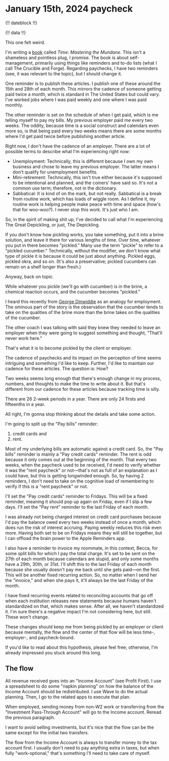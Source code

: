 # January 15th, 2024 paycheck

{!! dateblock !!}

{!! data !!}

This one felt weird.

I'm writing a [book](/books/#time-mastering-the-mundane) called *Time: Mastering the Mundane*. This isn't a shameless and pointless plug, I promise. The book is about self-management, primarily using things like reminders and to-do lists (what I call The Crucible and Forge). Regarding paychecks, I have two reminders (see, it was relevant to the topic), but I should change it.

One reminder is to publish these articles. I publish one of these around the 15th and 28th of each month. This mirrors the cadence of someone getting paid twice a month, which is standard in The United States but could vary. I've worked jobs where I was paid weekly and one where I was paid monthly.

The other reminder is set on the schedule of when I get paid, which is me telling myself to pay my bills. My previous employer paid me every two weeks. The oddity, because time is a social construct and calendars even more so, is that being paid every two weeks means there are some months where I'd get paid twice before publishing another article.

Right now, I don't have the cadence of an employer. There are a lot of possible terms to describe what I'm experiencing right now:

- Unemployment: Technically, this is different because I own my own business and chose to leave my previous employer. The latter means I don't qualify for unemployment benefits.
- Mini-retirement: Technically, this isn't true either because it's supposed to be intentional and planned, and the coiners' have said so. It's not a common use term; therefore, not in the dictionary.
- Sabbatical: It is kind of on the mark, but not really. Sabbatical is a break from routine work, which has loads of wiggle room. As I define it, my routine work is helping people make peace with time and space (how's that for woo-woo?). I never stop this work. It's just who I am.

So, in the spirit of making shit up, I've decided to call what I'm experiencing The Great Depickling, or just, The Depickling.

If you don't know how pickling works, you take something, put it into a brine solution, and leave it there for various lengths of time. Over time, whatever you put in there becomes "pickled." Many use the term "pickle" to refer to a "pickled cucumber." Technically, without the modifier, we don't know what type of pickle it is because it could be just about anything. Pickled eggs, pickled okra, and so on. (It's also a preservative; pickled cucumbers can remain on a shelf longer than fresh.)

Anyway, back on topic.

While whatever you pickle (we'll go with cucumber) is in the brine, a chemical reaction occurs, and the cucumber becomes "pickled."

I heard this recently from [George Dinwiddie](https://gdinwiddie.com) as an analogy for employment. The ominous part of the story is the observation that the cucumber tends to take on the qualities of the brine more than the brine takes on the qualities of the cucumber.

The other coach I was talking with said they knew they needed to leave an employer when they were going to suggest something and thought, "That'll never work here."

That's what it is to become pickled by the client or employer.

The cadence of paychecks and its impact on the perception of time seems intriguing and something I'd like to keep. Further, I'd like to maintain our cadence for these articles. The question is: How?

Two weeks seems long enough that there's enough change in my process, numbers, and thoughts to make the time to write about it. But that's different from our cadence for these articles because tracking time is silly.

There are 26 2-week periods in a year. There are only 24 firsts and fifteenths in a year.

All right, I'm gonna stop thinking about the details and take some action.

I'm going to split up the "Pay bills" reminder:

1. credit cards and
2. rent.

Most of my underlying bills are automatic against a credit card. So, the "Pay bills" reminder is mainly a "Pay credit cards" reminder. The rent is odd because it only comes out at the beginning of the month. That every two weeks, when the paycheck used to be received, I'd need to verify whether it was the "rent paycheck" or not—that's not as full of an explanation as I could have, but this is getting longwinded enough. So, by having 2 reminders, I don't need to take on the cognitive load of remembering to verify if this is a "rent paycheck" or not.

I'll set the "Pay credit cards" reminder to Fridays. This will be a fixed reminder, meaning it should pop up again on Friday, even if I slip a few days. I'll set the "Pay rent" reminder to the last Friday of each month.

I was already not being charged interest on credit card purchases because I'd pay the balance owed every two weeks instead of once a month, which does run the risk of interest accruing. Paying weekly reduces this risk even more. Having both set to be on Fridays means they will still be together, but I can offload the brain power to the Apple Reminders app.

I also have a reminder to invoice my roommate, in this context, Becca, for some split bills for which I pay the total charge. It's set to be sent on the 27th of each month because calendars are stupid, and only some months have a 29th, 30th, or 31st. I'll shift this to the last Friday of each month because she usually doesn't pay me back until she gets paid—on the first. This will be another fixed recurring action. So, no matter when I send her the "invoice," and when she pays it, it'll always be the last Friday of the month.

I have fixed recurring events related to reconciling accounts that go off when each institution releases new statements because humans haven't standardized on that, which makes sense. After all, we haven't standardized it. I'm sure there's a negative impact I'm not considering here, but still. These won't change.

These changes should keep me from being pickled by an employer or client because mentally, the flow and the center of that flow will be less time-, employer-, and paycheck-bound.

If you'd like to read about this hypothesis, please feel free; otherwise, I'm already impressed you stuck around this long.

## The flow

All revenue received goes into an "Income Account" (see Profit First). I use a spreadsheet to do some "napkin planning" on how the balance of the Income Account should be redistributed. I use Wave to do the actual planning. Then, I go to the related apps to execute that plan.

When employed, sending money from non-W2 work or transferring from the "Investment Pass-Through Account" will go to the Income account. Reread the previous paragraph.

I want to avoid selling investments, but it's nice that the flow can be the same except for the initial two transfers.

The flow from the Income Account is always to transfer money to the tax account first. I usually don't need to pay anything extra in taxes, but when fully "work-optional," that's something I'll need to take care of myself.
